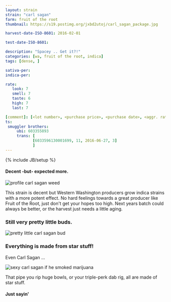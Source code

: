```yaml
---
layout: strain
strain: "carl sagan"
farm: fruit of the root
thumbnail: https://s19.postimg.org/jxbd2utoj/carl_sagan_package.jpg

harvest-date-ISO-8601: 2016-02-01

test-date-ISO-8601: 

description: "Spacey .. Get it?!"
categories: [wa, fruit of the root, indica]
tags: [dense, ]

sativa-per: 
indica-per: 

rate:
   look: 7
   smell: 7
   taste: 6
   high: 7
   last: 7

[comment]: [<lot number>, <purchase price>, <purchase date>, <aggr. rating (of 5)>]
ts: 
 smuggler brothers:
     ubi: 603355893
     trans: [
            [6033596130001699, 11, 2016-06-27, 3]
            ]
---
```

{% include JB/setup %}

#### Decent -but- expected more.

![profile carl sagan weed](https://s19.postimg.org/r6wxlk88z/carl_sagan_profile.jpg)

This strain is decent but Western Washington producers grow indica strains with a more potent effect.
No hard feelings towards a great producer like Fruit of the Root, just don't get your hopes too high.
Next years batch could always be better, or the harvest just needs a little aging.

### Still very pretty little buds.

![pretty little carl sagan bud](https://s19.postimg.org/mz25ct6tf/carl_sagan_close_up.jpg)

### Everything is made from star stuff!

Even Carl Sagan ...

![sexy carl sagan if he smoked marijuana](https://s19.postimg.org/b3kglr6pv/carlsagansexy.jpg)

That pipe you rip huge bowls, or your triple-perk dab rig, all are made of star stuff.

#### Just sayin'